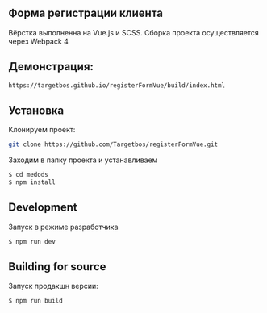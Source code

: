## Форма регистрации клиента

Вёрстка выполненна на Vue.js и SCSS.
Сборка проекта осуществляется через Webpack 4

## Демонстрация:

```sh
https://targetbos.github.io/registerFormVue/build/index.html
```
## Установка

Клонируем проект: 
```sh
git clone https://github.com/Targetbos/registerFormVue.git
```
Заходим в папку проекта и устанавливаем 
```sh
$ cd medods
$ npm install
```
## Development

Запуск в режиме разработчика
```sh
$ npm run dev
```

## Building for source
Запуск продакшн версии:
```sh
$ npm run build
```
